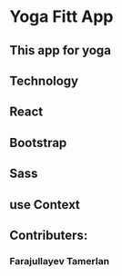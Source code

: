 # Yoga Fitt App
## This app for yoga 
## Technology
## **React** 
## **Bootstrap** 
## **Sass**
## **use Context**

## Contributers: 
### Farajullayev Tamerlan
